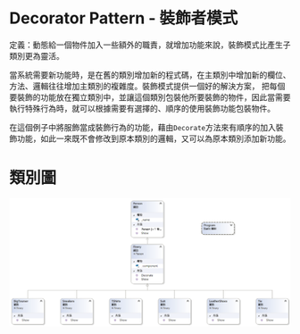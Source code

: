 # Decorator Pattern - 裝飾者模式

定義：動態給一個物件加入一些額外的職責，就增加功能來說，裝飾模式比產生子類別更為靈活。

當系統需要新功能時，是在舊的類別增加新的程式碼，在主類別中增加新的欄位、方法、邏輯往往增加主類別的複雜度。裝飾模式提供一個好的解決方案，
把每個要裝飾的功能放在獨立類別中，並讓這個類別包裝他所要裝飾的物件，因此當需要執行特殊行為時，就可以根據需要有選擇的、順序的使用裝飾功能包裝物件。

在這個例子中將服飾當成裝飾行為的功能，藉由`Decorate`方法來有順序的加入裝飾功能，如此一來既不會修改到原本類別的邏輯，又可以為原本類別添加新功能。

# 類別圖

![裝飾者模式](https://github.com/BryanYu/DesignPatternPractice/blob/master/Decorator/ClassDiagram1.png)
